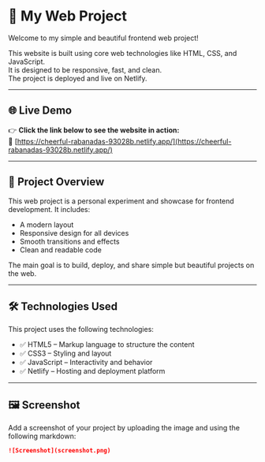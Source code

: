 # 🎉 My Web Project

Welcome to my simple and beautiful frontend web project!

This website is built using core web technologies like HTML, CSS, and JavaScript.  
It is designed to be responsive, fast, and clean.  
The project is deployed and live on Netlify.

---

## 🌐 Live Demo

👉 **Click the link below to see the website in action:**  
🔗 [https://cheerful-rabanadas-93028b.netlify.app/](https://cheerful-rabanadas-93028b.netlify.app/)

---

## 📌 Project Overview

This web project is a personal experiment and showcase for frontend development. It includes:

- A modern layout
- Responsive design for all devices
- Smooth transitions and effects
- Clean and readable code

The main goal is to build, deploy, and share simple but beautiful projects on the web.

---

## 🛠 Technologies Used

This project uses the following technologies:

- ✅ HTML5 – Markup language to structure the content
- ✅ CSS3 – Styling and layout
- ✅ JavaScript – Interactivity and behavior
- ✅ Netlify – Hosting and deployment platform

---

## 🖼 Screenshot

Add a screenshot of your project by uploading the image and using the following markdown:

```markdown
![Screenshot](screenshot.png)
